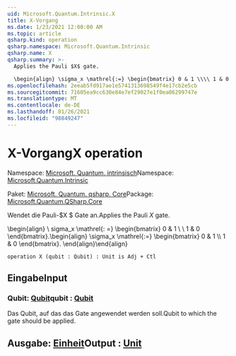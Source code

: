 ```yaml
---
uid: Microsoft.Quantum.Intrinsic.X
title: X-Vorgang
ms.date: 1/23/2021 12:00:00 AM
ms.topic: article
qsharp.kind: operation
qsharp.namespace: Microsoft.Quantum.Intrinsic
qsharp.name: X
qsharp.summary: >-
  Applies the Pauli $X$ gate.

  \begin{align} \sigma_x \mathrel{:=} \begin{bmatrix} 0 & 1 \\\\ 1 & 0 \end{bmatrix}. \end{align}
ms.openlocfilehash: 2eeab5fd917ae1e5741313698549f4e17cb2e5cb
ms.sourcegitcommit: 71605ea9cc630e84e7ef29027e1f0ea06299747e
ms.translationtype: MT
ms.contentlocale: de-DE
ms.lasthandoff: 01/26/2021
ms.locfileid: "98849247"
---
```

# <a name="x-operation"></a><span data-ttu-id="1f1d8-102">X-Vorgang</span><span class="sxs-lookup"><span data-stu-id="1f1d8-102">X operation</span></span>

<span data-ttu-id="1f1d8-103">Namespace: [Microsoft. Quantum. intrinsisch](xref:Microsoft.Quantum.Intrinsic)</span><span class="sxs-lookup"><span data-stu-id="1f1d8-103">Namespace: [Microsoft.Quantum.Intrinsic](xref:Microsoft.Quantum.Intrinsic)</span></span>

<span data-ttu-id="1f1d8-104">Paket: [Microsoft. Quantum. qsharp. Core](https://nuget.org/packages/Microsoft.Quantum.QSharp.Core)</span><span class="sxs-lookup"><span data-stu-id="1f1d8-104">Package: [Microsoft.Quantum.QSharp.Core](https://nuget.org/packages/Microsoft.Quantum.QSharp.Core)</span></span>


<span data-ttu-id="1f1d8-105">Wendet die Pauli-$X $ Gate an.</span><span class="sxs-lookup"><span data-stu-id="1f1d8-105">Applies the Pauli $X$ gate.</span></span>

<span data-ttu-id="1f1d8-106">\begin{align} \ sigma_x \mathrel{: =} \begin{bmatrix} 0 & 1 \\ \\ 1 & 0 \end{bmatrix}.</span><span class="sxs-lookup"><span data-stu-id="1f1d8-106">\begin{align} \sigma_x \mathrel{:=} \begin{bmatrix} 0 & 1 \\\\ 1 & 0 \end{bmatrix}.</span></span>
<span data-ttu-id="1f1d8-107">\end{align}</span><span class="sxs-lookup"><span data-stu-id="1f1d8-107">\end{align}</span></span>

```qsharp
operation X (qubit : Qubit) : Unit is Adj + Ctl
```


## <a name="input"></a><span data-ttu-id="1f1d8-108">Eingabe</span><span class="sxs-lookup"><span data-stu-id="1f1d8-108">Input</span></span>

### <a name="qubit--qubit"></a><span data-ttu-id="1f1d8-109">Qubit: [Qubit](xref:microsoft.quantum.lang-ref.qubit)</span><span class="sxs-lookup"><span data-stu-id="1f1d8-109">qubit : [Qubit](xref:microsoft.quantum.lang-ref.qubit)</span></span>

<span data-ttu-id="1f1d8-110">Das Qubit, auf das das Gate angewendet werden soll.</span><span class="sxs-lookup"><span data-stu-id="1f1d8-110">Qubit to which the gate should be applied.</span></span>



## <a name="output--unit"></a><span data-ttu-id="1f1d8-111">Ausgabe: [Einheit](xref:microsoft.quantum.lang-ref.unit)</span><span class="sxs-lookup"><span data-stu-id="1f1d8-111">Output : [Unit](xref:microsoft.quantum.lang-ref.unit)</span></span>

